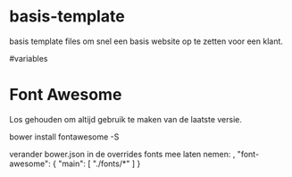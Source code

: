 # basis-template

basis template files om snel een basis website  op te zetten voor een klant. 


#variables




# Font Awesome

Los gehouden om altijd gebruik te maken van de laatste versie.

bower install fontawesome -S

verander bower.json in de overrides fonts mee laten nemen:
,
    "font-awesome": {
      "main": [
        "./fonts/*"
      ]
    }

